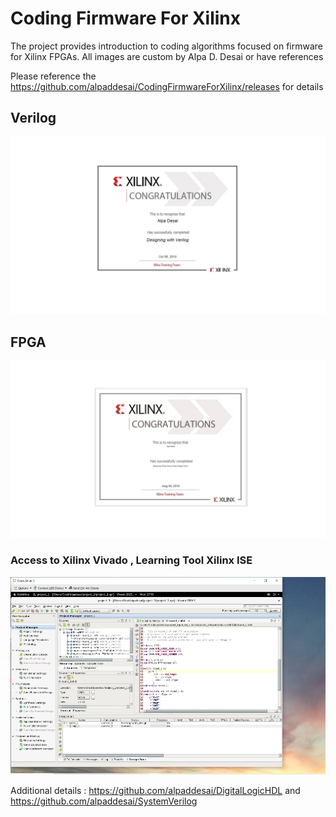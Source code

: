 # Coding Firmware For Xilinx


The project provides introduction to coding algorithms focused on firmware for Xilinx FPGAs.
All images are custom by Alpa D. Desai or have references

Please reference the https://github.com/alpaddesai/CodingFirmwareForXilinx/releases for details


## Verilog
![image](Verilog.jpg)

## FPGA 
![image](DesigningFPGA.jpg)

### Access to Xilinx Vivado , Learning Tool Xilinx ISE
![image](Vivado.png)

Additional details : https://github.com/alpaddesai/DigitalLogicHDL and https://github.com/alpaddesai/SystemVerilog
